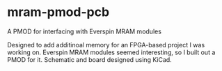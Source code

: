 # mram-pmod-pcb
A PMOD for interfacing with Everspin MRAM modules

Designed to add additinoal memory for an FPGA-based project I was working on. Everspin MRAM modules seemed interesting, so I built out a PMOD for it. Schematic and board designed using KiCad.
